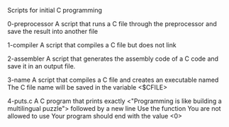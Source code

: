 Scripts for initial C programming

0-preprocessor A script that runs a C file through the preprocessor and save the result into another file

1-compiler A script that compiles a C file but does not link

2-assembler A script that generates the assembly code of a C code and save it in an output file.

3-name A script that compiles a C file and creates an executable named <cisfun>
	The C file name will be saved in the variable <$CFILE>

4-puts.c A C program that prints exactly <"Programming is like building a multilingual puzzle"> followed by a new line 
	Use the function <puts>
	You are not allowed to use <printf>
	Your program should end with the value <0>
